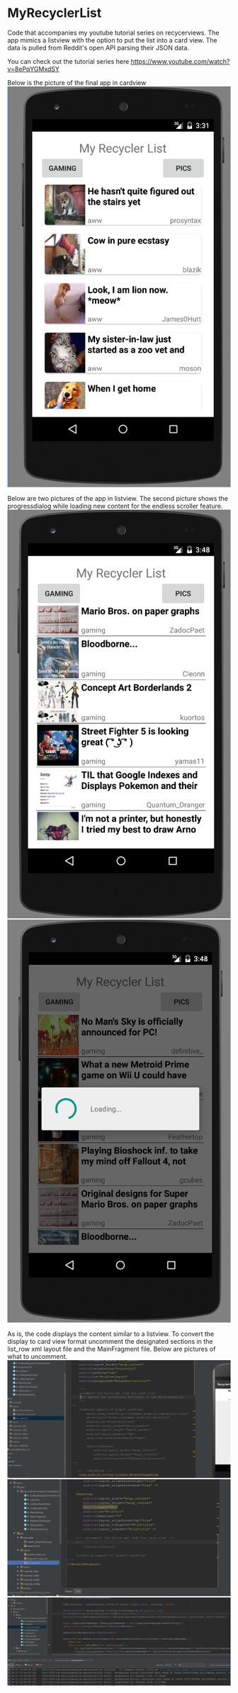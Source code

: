 # MyRecyclerList
Code that accompanies my youtube tutorial series on recycerviews. The app mimics a listview with the option to put the list into a card view. The data is pulled from Reddit's open API parsing their JSON data.

You can check out the tutorial series here
https://www.youtube.com/watch?v=8ePqYGMxdSY

Below is the picture of the final app in cardview
![Alt text](/screenshots/card1.PNG?raw=true)

Below are two pictures of the app in listview. The second picture shows the progressdialog while loading new content for the endless scroller feature. 
![Alt text](/screenshots/list1.PNG?raw=true)
![Alt text](/screenshots/list2.PNG?raw=true)

As is, the code displays the content similar to a listview. To convert the display to card view format uncomment the designated sections in the list_row xml layout file and the MainFragment file. Below are pictures of what to uncomment. 
![Alt text](/screenshots/xml1.PNG?raw=true)
![Alt text](/screenshots/xml2.PNG?raw=true)
![Alt text](/screenshots/decoration.PNG?raw=true)
